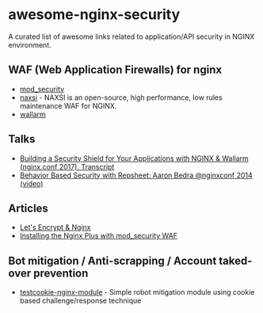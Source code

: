 # awesome-nginx-security

A curated list of awesome links related to application/API security in NGINX environment.

## WAF (Web Application Firewalls) for nginx

- [mod_security](https://github.com/SpiderLabs/ModSecurity-nginx)
- [naxsi](https://github.com/nbs-system/naxsi) - NAXSI is an open-source, high performance, low rules maintenance WAF for NGINX.
- [wallarm](https://wallarm.com)

## Talks

- [Building a Security Shield for Your Applications with NGINX & Wallarm (nginx.conf 2017). Transcript](https://www.nginx.com/blog/build-application-security-shield-with-nginx-wallarm)
- [Behavior Based Security with Repsheet: Aaron Bedra @nginxconf 2014 (video)](https://www.youtube.com/watch?v=9AyaVxzqYoA)

## Articles

- [Let's Encrypt & Nginx](https://letsecure.me/secure-web-deployment-with-lets-encrypt-and-nginx/)
- [Installing the Nginx Plus with mod_security WAF](https://www.nginx.com/resources/admin-guide/nginx-plus-modsecurity-waf-installation-logging/)

## Bot mitigation / Anti-scrapping / Account taked-over prevention 
- [testcookie-nginx-module](https://github.com/kyprizel/testcookie-nginx-module) - Simple robot mitigation module using cookie based challenge/response technique 
